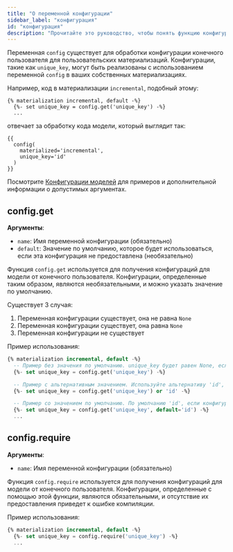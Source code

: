 ```yaml
---
title: "О переменной конфигурации"
sidebar_label: "конфигурация"
id: "конфигурация"
description: "Прочитайте это руководство, чтобы понять функцию конфигурации Jinja в dbt."
---
```


Переменная `config` существует для обработки конфигурации конечного пользователя для пользовательских <Term id="materialization">материализаций</Term>. Конфигурации, такие как `unique_key`, могут быть реализованы с использованием переменной `config` в ваших собственных материализациях.

Например, код в материализации `incremental`, подобный этому:
```
{% materialization incremental, default -%}
  {%- set unique_key = config.get('unique_key') -%}
  ...
```

отвечает за обработку кода модели, который выглядит так:
```
{{
  config(
    materialized='incremental',
    unique_key='id'
  )
}}
```

Посмотрите [Конфигурации моделей](/reference/model-configs) для примеров и дополнительной информации о допустимых аргументах.

## config.get
__Аргументы__:

 * `name`: Имя переменной конфигурации (обязательно)
 * `default`: Значение по умолчанию, которое будет использоваться, если эта конфигурация не предоставлена (необязательно)

Функция `config.get` используется для получения конфигураций для модели от конечного пользователя. Конфигурации, определенные таким образом, являются необязательными, и можно указать значение по умолчанию.

Существует 3 случая:
1. Переменная конфигурации существует, она не равна `None`
2. Переменная конфигурации существует, она равна `None`
3. Переменная конфигурации не существует

Пример использования:
```sql
{% materialization incremental, default -%}
  -- Пример без значения по умолчанию. unique_key будет равен None, если пользователь не предоставит эту конфигурацию
  {%- set unique_key = config.get('unique_key') -%}

  -- Пример с альтернативным значением. Используйте альтернативу 'id', если конфигурация 'unique_key' предоставлена, но равна None
  {%- set unique_key = config.get('unique_key') or 'id' -%}

  -- Пример со значением по умолчанию. По умолчанию 'id', если конфигурация 'unique_key' не существует
  {%- set unique_key = config.get('unique_key', default='id') -%}
  ...
```

## config.require
__Аргументы__:

 * `name`: Имя переменной конфигурации (обязательно)

Функция `config.require` используется для получения конфигураций для модели от конечного пользователя. Конфигурации, определенные с помощью этой функции, являются обязательными, и отсутствие их предоставления приведет к ошибке компиляции.

Пример использования:
```sql
{% materialization incremental, default -%}
  {%- set unique_key = config.require('unique_key') -%}
  ...
```